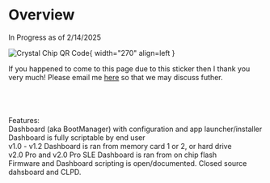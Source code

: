 # Overview

In Progress as of 2/14/2025

![Crystal Chip QR Code](https://ps2modchiptutorials.com/crystal-chips/Crystal_Chip_QR_Code.png){ width="270" align=left }

If you happened to come to this page due 
to this sticker then I thank you very much! 
Please email me [here](mailto:info@ps2modchiptutorials.com) so that 
we may discuss futher.  
<br>
<br>
<br>
<br>
Features:  
  Dashboard (aka BootManager) with configuration and app launcher/installer  
  Dashboard is fully scriptable by end user  
  v1.0 - v1.2 Dashboard is ran from memory card 1 or 2, or hard drive  
  v2.0 Pro and v2.0 Pro SLE Dashboard is ran from on chip flash  
  Firmware and Dashboard scripting is open/documented. Closed source dahsboard and CLPD. 